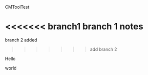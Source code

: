 CMToolTest

<<<<<<< branch1
branch 1 notes
=======
branch 2 added
>>>>>>> add branch 2

Hello

world